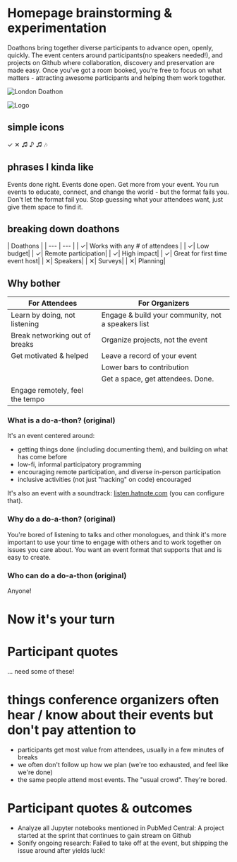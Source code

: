 # Homepage brainstorming & experimentation

Doathons bring together diverse participants to advance open, openly, quickly. The event centers around participants(no speakers needed!), and projects on Github where collaboration, discovery and preservation are made easy. Once you've got a room booked, you're free to focus on what matters - attracting awesome participants and helping them work together.

![London Doathon](https://github.com/sparcopen/do-a-doathon/blob/master/assets/doathon_london.jpg?raw=true)

![Logo](https://github.com/sparcopen/do-a-doathon/blob/master/favicon.ico?raw=true)

## simple icons

&#10003;
&#10005;
&#9835;
&#9834;
&#9835;
&#127926;

## phrases I kinda like

Events done right.
Events done open.
Get more from your event.
You run events to educate, connect, and change the world - but the format fails you.
Don't let the format fail you.
Stop guessing what your attendees want, just give them space to find it.

## breaking down doathons

| Doathons |
| --- | --- |
| &#10003;| Works with any # of attendees |
| &#10003;| Low budget|
| &#10003;| Remote participation|
| &#10003;| High impact|
| &#10003;| Great for first time event host|
| &#10005;| Speakers|
| &#10005;| Surveys|
| &#10005;| Planning|

## Why bother

| For Attendees  | For Organizers  |
|---|---|
| Learn by doing, not listening  | Engage & build your community, not a speakers list  |
| Break networking out of breaks  | Organize projects, not the event |
| Get motivated & helped | Leave a record of your event |
| | Lower bars to contribution |
| | Get a space, get attendees. Done. |
| Engage remotely, feel the tempo |  |

### What is a do-a-thon? (original)

It's an event centered around:
* getting things done (including documenting them), and building on what has come before
* low-fi, informal participatory programming
* encouraging remote participation, and diverse in-person participation
* inclusive activities (not just "hacking" on code) encouraged

It's also an event with a soundtrack: [listen.hatnote.com](http://listen.hatnote.com/#en,fa,ar,sa,es,de,ru,jp,zh,ko) (you can configure that).

### Why do a do-a-thon? (original)

You're bored of listening to talks and other monologues, and think it's more important to use your time to engage with others and to work together on issues you care about. You want an event format that supports that and is easy to create.

### Who can do a do-a-thon (original)

Anyone!

# Now it's your turn

# Participant quotes

... need some of these!

# things conference organizers often hear / know about their events but don't pay attention to

* participants get most value from attendees, usually in a few minutes of breaks
* we often don't follow up how we plan (we're too exhausted, and feel like we're done)
* the same people attend most events. The "usual crowd". They're bored.

# Participant quotes & outcomes

* Analyze all Jupyter notebooks mentioned in PubMed Central: A project started at the sprint that continues to gain stream on Github
* Sonify ongoing research: Failed to take off at the event, but shipping the issue around after yields luck!
